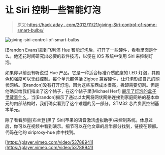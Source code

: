 # 让 Siri 控制一些智能灯泡

> 原文:[https://hack aday . com/2012/11/21/giving-Siri-control-of-some-smart-bulbs/](https://hackaday.com/2012/11/21/giving-siri-control-of-some-smart-bulbs/)

![](../Images/0ad08270b86dcf39df727cef9ca8a3d3.png "giving-siri-control-of-smart-bulbs")

[Brandon Evans]拿到飞利浦 Hue 智能灯泡后，打开了一些硬件，看看里面是什么。他还花时间研究出必要的软件技巧，以便在 iOS 系统中使用 Siri 来控制灯泡。

如果你以前没有听说过 Hue 产品，它是一种适合标准介质底座的 LED 灯泡，其颜色和强度可以无线控制。每个单元都包括 Zigbee 兼容硬件，让灯泡形成自己的网状网络。[Brandon]没有打开灯泡，因为这些东西成本很高，拆卸需要切割。但是他确实给我们指出了这个帖子，在这个帖子里[Michael Herf] [展示了灯泡的盒子里藏着什么](https://plus.google.com/photos/107696725527584609973/albums/5806291983792940817)。当[Brandon]揭示了通过以太网将网状网络连接到家庭网络的基本单元的内部结构时，我们确实看到了这个难题的另一部分。STM32 芯片负责控制基本单元。

除了看看胆量[布兰登]黑了 Siri(苹果的语音激活虚拟助手)来控制系统。休息过后，你可以在视频中看到演示。细节可以在他文章的后半部分找到，链接在顶部。代码在他的 siriproxy-hue 库中找到。

[https://player.vimeo.com/video/53788941](https://player.vimeo.com/video/53788941)